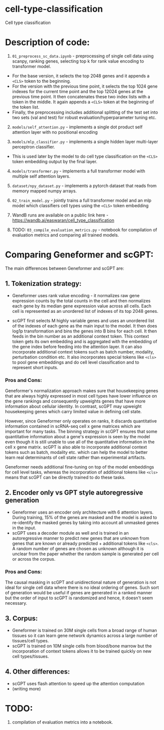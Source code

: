 # cell-type-classification
Cell type classification

# Description of code:


1. `01_preprocess_sc_data.ipynb` - preprocessing of single cell data using scanpy, ranking genes, selecting top k for rank value encoding to transformer model.
* For the base version, it selects the top 2048 genes and it appends a `<CLS>` token to the beginning.
* For the version with the previous time point, it selects the top 1024 gene indexes for the current time point and the top 12024 genes at the previous time point. It then concatenates these two index lists with a <SEP> token in the middle. It again appends a `<CLS>` token at the beginning of the token list.
* Finally, the preprocessing includes additional splitting of the test set into two sets (val and test) for robust evaluation/hyperparameter tuning etc.

2. `models/self_attention.py` - implements a single dot product self attention layer with no positional encoding

3. `models/mlp_classifier.py` - implements a single hidden layer multi-layer perceptron classifier.
* This is used later by the model to do cell type classification on the `<CLS>` token embedding output by the final layer.

4. `models/transformer.py` -  implements a full transformer model with multiple self attention layers.

5. `dataset/npy_dataset.py` - implements a pytorch dataset that reads from memory mapped numpy arrays.

6. `02_train_model.py` - jointly trains a full transformer model and an mlp model which classifiers cell types using the `<CLS>` token embedding

7. WandB runs are available on a public link here - https://wandb.ai/easwaran/cell_type_classification

8. TODO: `03_compile_evaluation_metrics.py` - notebook for compilation of evaluation metrics and comparing all trained models. 


# Comparing Geneformer and scGPT:

The main differences between Geneformer and scGPT are:

## 1. Tokenization strategy:
* Geneformer uses rank value encoding - it normalizes raw gene expression counts by the total counts in the cell and then normalizes each gene by its median gene expression value across all cells. Each cell is represented as an unordered list of indexes of its top 2048 genes.

* scGPT first selects M highly variable genes and uses an unordered list of the indexes of each gene as the main input to the model. It then does log1p transformation and bins the genes into B bins for each cell. It then feeds in the bin number as an additional context token. This context token gets its own embedding and is aggregated with the embedding of the gene index before feeding into the attention layer. It can also incorporate additional context tokens such as batch number, modality, perturbation condition etc. It also incorporates special tokens like `<cls>` to pool gene embeddings and do cell level classification and <pad> to represent short inputs.

### Pros and Cons:
Geneformer's normalization approach makes sure that housekeeping genes that are always highly expressed in most cell types have lower influence on the gene rankings and consequently upweights genes that have more information about cellular identity. In contrast, scGPT may upweight housekeeping genes which carry limited value in defining cell state.

However, since Geneformer only operates on ranks, it discards quantitative information contained in scRNA-seq cell x gene matrices which are important for many tasks. The binning strategy in scGPT ensures that some quantitative information about a gene's expression is seen by the model even though it is still unable to use all of the quantitative information in the cell x gene matrix. scGPT is also able to incorporate additional context tokens such as batch, modality etc. which can help the model to better learn real determinants of cell state rather than experimental artifacts.

Geneformer needs additional fine-tuning on top of the model embeddings for cell level tasks, whereas the incorporation of additional tokens like `<cls>` means that scGPT can be directly trained to do these tasks.

## 2. Encoder only vs GPT style autoregressive generation
* Geneformer uses an encoder only architecture with 6 attention layers. During training, 15% of the genes are masked and the model is asked to re-identify the masked genes by taking into account all unmasked genes in the input. 
* scGPT uses a decoder module as well and is trained in an autoregressive manner to predict new genes that are unknown from genes that are known or already predicted + additional tokens like `<cls>`. A random number of genes are chosen as unknown although it is unclear from the paper whether the random sample is generated per cell or across the corpus.

### Pros and Cons:
The causal masking in scGPT and unidirectional nature of generation is not ideal for single cell data where there is no ideal ordering of genes. Such sort of generation would be useful if genes are generated in a ranked manner but the order of input to scGPT is randomized and hence, it doesn't seem necessary.

## 3. Corpus:
* Geneformer is trained on 30M single cells from a broad range of human tissues so it can learn gene network dynamics across a large number of tissues/cell types.
* scGPT is trained on 10M single cells from blood/bone marrow but the incorporation of context tokens allows it to be trained quickly on new cell types/tissues.

## 4. Other differences:
* scGPT uses flash attention to speed up the attention computation
* (writing more)


# TODO:
1. compilation of evaluation metrics into a notebook.